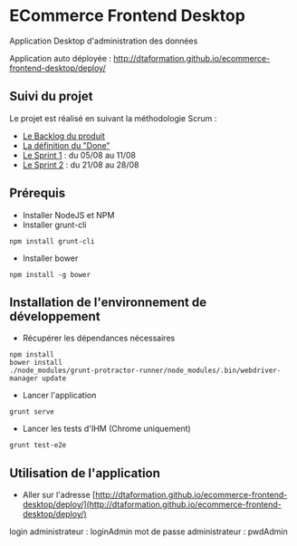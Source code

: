 # ECommerce Frontend Desktop
Application Desktop d'administration des données

Application auto déployée : http://dtaformation.github.io/ecommerce-frontend-desktop/deploy/

## Suivi du projet
Le projet est réalisé en suivant la méthodologie Scrum :
* [Le Backlog du produit](https://github.com/DTAFormation/ecommerce-frontend-desktop/wiki/Backlog-Produit)
* [La définition du "Done"](https://github.com/DTAFormation/ecommerce-frontend-desktop/wiki/Définition-du-Done-!)
* [Le Sprint 1](https://github.com/DTAFormation/ecommerce-frontend-desktop/wiki/Sprint-1) : du 05/08 au 11/08
* [Le Sprint 2](https://github.com/DTAFormation/ecommerce-frontend-desktop/wiki/Sprint-2) : du 21/08 au 28/08

## Prérequis
* Installer NodeJS et NPM
* Installer grunt-cli
```
npm install grunt-cli
```
* Installer bower
```
npm install -g bower
```

## Installation de l'environnement de développement
* Récupérer les dépendances nécessaires
```
npm install
bower install
./node_modules/grunt-protractor-runner/node_modules/.bin/webdriver-manager update
```
* Lancer l'application
```
grunt serve
```
* Lancer les tests d'IHM (Chrome uniquement)
```
grunt test-e2e
```

## Utilisation de l'application
* Aller sur l'adresse
[http://dtaformation.github.io/ecommerce-frontend-desktop/deploy/](http://dtaformation.github.io/ecommerce-frontend-desktop/deploy/)

login administrateur : loginAdmin
mot de passe administrateur : pwdAdmin
